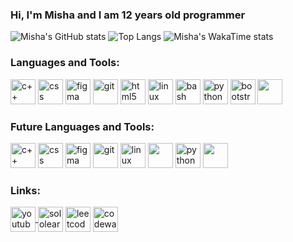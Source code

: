 ### Hi, I'm Misha and I am 12 years old programmer

![Misha's GitHub stats](https://github-readme-stats.vercel.app/api?username=CodeRyzen&theme=dark&show_icons=true)
![Top Langs](https://github-readme-stats.vercel.app/api/top-langs/?username=anuraghazra&theme=dark&layout=compact)
![Misha's WakaTime stats](https://github-readme-stats.vercel.app/api/wakatime?username=CodeRyzen&theme=dark)


<h3 align="left">Languages and Tools:</h3>
<p align="left">
  <img src="https://cdn.jsdelivr.net/gh/devicons/devicon@latest/icons/cplusplus/cplusplus-original.svg" alt="c++" width="40" height="40" />
  <img src="https://cdn.jsdelivr.net/gh/devicons/devicon@latest/icons/css3/css3-original-wordmark.svg" alt="css" width="40" height="40" />        
  <img src="https://www.vectorlogo.zone/logos/figma/figma-icon.svg" alt="figma" width="40" height="40" />
  <img src="https://www.vectorlogo.zone/logos/git-scm/git-scm-icon.svg" alt="git" width="40" height="40" />
  <img src="https://cdn.jsdelivr.net/gh/devicons/devicon@latest/icons/html5/html5-original-wordmark.svg" alt="html5" width="40" height="40" />
  <img src="https://cdn.jsdelivr.net/gh/devicons/devicon@latest/icons/linux/linux-plain.svg" alt="linux" width="40" height="40" />         
  <img src="https://cdn.jsdelivr.net/gh/devicons/devicon@latest/icons/bash/bash-original.svg" alt="bash" width="40" height="40" />
  <img src="https://cdn.jsdelivr.net/gh/devicons/devicon@latest/icons/python/python-original-wordmark.svg" alt="python" width="40" height="40" />
  <img src="https://cdn.jsdelivr.net/gh/devicons/devicon@latest/icons/bootstrap/bootstrap-plain-wordmark.svg" alt="bootstrap" width="40" height="40" />   
  <img src="https://cdn.jsdelivr.net/gh/devicons/devicon@latest/icons/javascript/javascript-original.svg" width="40" height="40" />        
</p>

<h3 align="left">Future Languages and Tools:</h3>
<p align="left">
  <img src="https://cdn.jsdelivr.net/gh/devicons/devicon@latest/icons/cplusplus/cplusplus-original.svg" alt="c++" width="40" height="40" />
  <img src="https://cdn.jsdelivr.net/gh/devicons/devicon@latest/icons/css3/css3-original-wordmark.svg" alt="css" width="40" height="40" />
  <img src="https://www.vectorlogo.zone/logos/figma/figma-icon.svg" alt="figma" width="40" height="40" />
  <img src="https://www.vectorlogo.zone/logos/git-scm/git-scm-icon.svg" alt="git" width="40" height="40" />
  <img src="https://cdn.jsdelivr.net/gh/devicons/devicon@latest/icons/linux/linux-plain.svg" alt="linux" width="40" height="40" /> 
  <img src="https://cdn.jsdelivr.net/gh/devicons/devicon@latest/icons/bash/bash-original.svg" width="40" height="40" />
  <img src="https://cdn.jsdelivr.net/gh/devicons/devicon@latest/icons/python/python-original-wordmark.svg" alt="python" width="40" height="40" />
  <img src="https://cdn.jsdelivr.net/gh/devicons/devicon@latest/icons/bootstrap/bootstrap-plain-wordmark.svg" width="40" height="40" />  
</p>


<h3 align="left"> Links: </h3>
<p align="left">
  <!-- <a href="your link" target="blank"><img align="center" src="https://cdn.jsdelivr.net/npm/simple-icons@3.0.1/icons/twitter.svg" alt="" height="30" width="40" /></a>
  <a href="your link" target="blank"><img align="center" src="https://cdn.jsdelivr.net/npm/simple-icons@3.0.1/icons/linkedin.svg" alt="" height="30" width="40" /></a>
  <a href="your link" target="blank"><img align="center" src="https://cdn.jsdelivr.net/npm/simple-icons@3.0.1/icons/instagram.svg" alt="" height="30" width="40" /></a> -->
  <a href="https://www.youtube.com/channel/UCUyjayOjkNaAYQXJJsPgZGA"><img align="center" src="https://cdn.jsdelivr.net/npm/simple-icons@3.0.1/icons/youtube.svg" alt="youtube" height="40" width="40">
  <a href="https://www.sololearn.com/en/profile/18878907"><img align="center" src="https://cdn.jsdelivr.net/npm/sololearn@2.6.2/+esm" alt="sololearn" height="40" width="40"></a>
  <a href="https://leetcode.com/CodeRyzen/"><img align="center" src="https://www.svgrepo.com/svg/517366/leetcode" alt="leetcode" height="40" width="40"></a>
  <a href="https://www.codewars.com/users/CodeRyzen"><img align="center" src="https://www.svgrepo.com/show/305890/codewars.svg" alt="codewars" height="40" width="40"></a>
</p>
